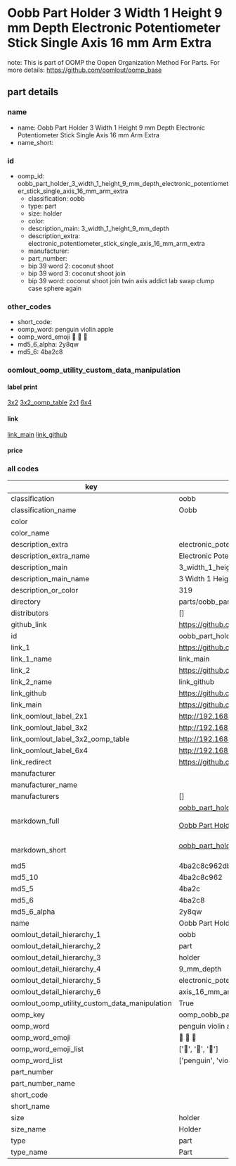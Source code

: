 # Oobb Part Holder 3 Width 1 Height 9 mm Depth Electronic Potentiometer Stick Single Axis 16 mm Arm Extra  

note: This is part of OOMP the Oopen Organization Method For Parts. For more details: https://github.com/oomlout/oomp_base

##  part details
  







### name
* name: Oobb Part Holder 3 Width 1 Height 9 mm Depth Electronic Potentiometer Stick Single Axis 16 mm Arm Extra
* name_short: 
### id
* oomp_id: oobb_part_holder_3_width_1_height_9_mm_depth_electronic_potentiometer_stick_single_axis_16_mm_arm_extra
  * classification: oobb
  * type: part
  * size: holder
  * color: 
  * description_main: 3_width_1_height_9_mm_depth
  * description_extra: electronic_potentiometer_stick_single_axis_16_mm_arm_extra
  * manufacturer: 
  * part_number: 
  * bip 39 word 2: coconut shoot
  * bip 39 word 3: coconut shoot join
  * bip 39 word: coconut shoot join twin axis addict lab swap clump case sphere again

### other_codes
* short_code: 
* oomp_word: penguin violin apple
* oomp_word_emoji :penguin: :violin: :apple:
* md5_6_alpha: 2y8qw
* md5_6: 4ba2c8






### oomlout_oomp_utility_custom_data_manipulation
#### label print
[3x2](http://192.168.1.245:1112/?label=oomp%202y8qw)
[3x2_oomp_table](http://192.168.1.108:1112/?label=oomp%202y8qw)
[2x1](http://192.168.1.242:1112/?label=oomp%202y8qw)
[6x4](http://192.168.1.55:1112/?label=oomp%202y8qw)    

#### link

[link_main](https://github.com/oomlout/oomlout_oomp_version_1_messy/tree/main/parts/oobb_part_holder_3_width_1_height_9_mm_depth_electronic_potentiometer_stick_single_axis_16_mm_arm_extra) [link_github](https://github.com/oomlout/oomlout_oomp_version_1_messy/tree/main/parts/oobb_part_holder_3_width_1_height_9_mm_depth_electronic_potentiometer_stick_single_axis_16_mm_arm_extra)                             

#### price







### all codes 
| key | value |  
| --- | --- |  
| classification | oobb |  
| classification_name | Oobb |  
| color |  |  
| color_name |  |  
| description_extra | electronic_potentiometer_stick_single_axis_16_mm_arm_extra |  
| description_extra_name | Electronic Potentiometer Stick Single Axis 16 mm Arm Extra |  
| description_main | 3_width_1_height_9_mm_depth |  
| description_main_name | 3 Width 1 Height 9 mm Depth |  
| description_or_color | 319 |  
| directory | parts/oobb_part_holder_3_width_1_height_9_mm_depth_electronic_potentiometer_stick_single_axis_16_mm_arm_extra |  
| distributors | [] |  
| github_link | https://github.com/oomlout/oomlout_oomp_part_src/tree/main/parts/oobb_part_holder_3_width_1_height_9_mm_depth_electronic_potentiometer_stick_single_axis_16_mm_arm_extra |  
| id | oobb_part_holder_3_width_1_height_9_mm_depth_electronic_potentiometer_stick_single_axis_16_mm_arm_extra |  
| link_1 | https://github.com/oomlout/oomlout_oomp_version_1_messy/tree/main/parts/oobb_part_holder_3_width_1_height_9_mm_depth_electronic_potentiometer_stick_single_axis_16_mm_arm_extra |  
| link_1_name | link_main |  
| link_2 | https://github.com/oomlout/oomlout_oomp_version_1_messy/tree/main/parts/oobb_part_holder_3_width_1_height_9_mm_depth_electronic_potentiometer_stick_single_axis_16_mm_arm_extra |  
| link_2_name | link_github |  
| link_github | https://github.com/oomlout/oomlout_oomp_version_1_messy/tree/main/parts/oobb_part_holder_3_width_1_height_9_mm_depth_electronic_potentiometer_stick_single_axis_16_mm_arm_extra |  
| link_main | https://github.com/oomlout/oomlout_oomp_version_1_messy/tree/main/parts/oobb_part_holder_3_width_1_height_9_mm_depth_electronic_potentiometer_stick_single_axis_16_mm_arm_extra |  
| link_oomlout_label_2x1 | http://192.168.1.242:1112/?label=oomp%202y8qw |  
| link_oomlout_label_3x2 | http://192.168.1.245:1112/?label=oomp%202y8qw |  
| link_oomlout_label_3x2_oomp_table | http://192.168.1.108:1112/?label=oomp%202y8qw |  
| link_oomlout_label_6x4 | http://192.168.1.55:1112/?label=oomp%202y8qw |  
| link_redirect | https://github.com/oomlout/oomlout_oomp_version_1_messy/tree/main/parts/oobb_part_holder_3_width_1_height_9_mm_depth_electronic_potentiometer_stick_single_axis_16_mm_arm_extra |  
| manufacturer |  |  
| manufacturer_name |  |  
| manufacturers | [] |  
| markdown_full | [oobb_part_holder_3_width_1_height_9_mm_depth_electronic_potentiometer_stick_single_axis_16_mm_arm_extra](none)<br>[](none)<br>[Oobb Part Holder 3 Width 1 Height 9 Mm Depth Electronic Potentiometer Stick Single Axis 16 Mm Arm Extra](none)<br><br> |  
| markdown_short | [oobb_part_holder_3_width_1_height_9_mm_depth_electronic_potentiometer_stick_single_axis_16_mm_arm_extra](none)<br><br> |  
| md5 | 4ba2c8c962db4f800d087eb6f071a167 |  
| md5_10 | 4ba2c8c962 |  
| md5_5 | 4ba2c |  
| md5_6 | 4ba2c8 |  
| md5_6_alpha | 2y8qw |  
| name | Oobb Part Holder 3 Width 1 Height 9 mm Depth Electronic Potentiometer Stick Single Axis 16 mm Arm Extra |  
| oomlout_detail_hierarchy_1 | oobb |  
| oomlout_detail_hierarchy_2 | part |  
| oomlout_detail_hierarchy_3 | holder |  
| oomlout_detail_hierarchy_4 | 9_mm_depth |  
| oomlout_detail_hierarchy_5 | electronic_potentiometer_stick_single |  
| oomlout_detail_hierarchy_6 | axis_16_mm_arm_extra |  
| oomlout_oomp_utility_custom_data_manipulation | True |  
| oomp_key | oomp_oobb_part_holder_3_width_1_height_9_mm_depth_electronic_potentiometer_stick_single_axis_16_mm_arm_extra |  
| oomp_word | penguin violin apple |  
| oomp_word_emoji | :penguin: :violin: :apple: |  
| oomp_word_emoji_list | [':penguin:', ':violin:', ':apple:'] |  
| oomp_word_list | ['penguin', 'violin', 'apple'] |  
| part_number |  |  
| part_number_name |  |  
| short_code |  |  
| short_name |  |  
| size | holder |  
| size_name | Holder |  
| type | part |  
| type_name | Part |  
